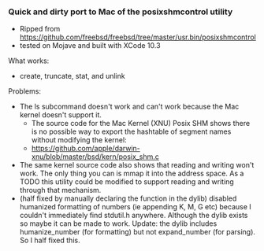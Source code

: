 ### Quick and dirty port to Mac of the posixshmcontrol utility
- Ripped from https://github.com/freebsd/freebsd/tree/master/usr.bin/posixshmcontrol
- tested on Mojave and built with XCode 10.3

What works:
- create, truncate, stat, and unlink

Problems:
- The ls subcommand doesn't work and can't work because the Mac kernel doesn't support it.
  - The source code for the Mac Kernel (XNU) Posix SHM shows there is no possible way to export the hashtable of segment names without modifying the kernel:
  - https://github.com/apple/darwin-xnu/blob/master/bsd/kern/posix_shm.c
- The same kernel source code also shows that reading and writing won't work.  The only thing you can is mmap it into the address space.  As a TODO this utility could be modified to support reading and writing through that mechanism.
- (half fixed by manually declaring the function in the dylib)  disabled humanized formatting of numbers (ie appending K, M, G etc) because I couldn't immediately find stdutil.h anywhere.  Although the dylib exists so maybe it can be made to work.  Update: the dylib includes humanize_number (for formatting) but not expand_number (for parsing).  So I half fixed this.
